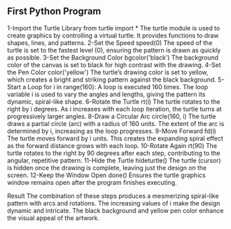 First Python Program
------------------------
1-Import the Turtle Library
  from turtle import *
    The turtle module is used to create graphics by controlling a virtual turtle. It provides functions to draw shapes, lines, and patterns.
2-Set the Speed
  speed(0)
    The speed of the turtle is set to the fastest level (0), ensuring the pattern is drawn as quickly as possible.
3-Set the Background Color
    bgcolor('black')
      The background color of the canvas is set to black for high contrast with the drawing.
4-Set the Pen Color
    color('yellow')
      The turtle’s drawing color is set to yellow, which creates a bright and striking pattern against the black background.
5-Start a Loop
    for i in range(160):
      A loop is executed 160 times. The loop variable i is used to vary the angles and lengths, giving the pattern its dynamic, spiral-like shape.
6-Rotate the Turtle
    rt(i)
      The turtle rotates to the right by i degrees. As i increases with each loop iteration, the turtle turns at progressively larger angles.
8-Draw a Circular Arc
    circle(160, i)
      The turtle draws a partial circle (arc) with a radius of 160 units. The extent of the arc is determined by i, increasing as the loop progresses.
9-Move Forward
    fd(i)
      The turtle moves forward by i units. This creates the expanding spiral effect as the forward distance grows with each loop.
10-Rotate Again
      rt(90)
        The turtle rotates to the right by 90 degrees after each step, contributing to the angular, repetitive pattern.
11-Hide the Turtle
      hideturtle()
        The turtle (cursor) is hidden once the drawing is complete, leaving just the design on the screen.
12-Keep the Window Open
      done()
        Ensures the turtle graphics window remains open after the program finishes executing.

Result
    The combination of these steps produces a mesmerizing spiral-like pattern with arcs and rotations. 
    The increasing values of i make the design dynamic and intricate.
    The black background and yellow pen color enhance the visual appeal of the artwork.
